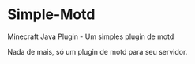 # Simple-Motd
Minecraft Java Plugin - Um simples plugin de motd


Nada de mais, só um plugin de motd para seu servidor.
